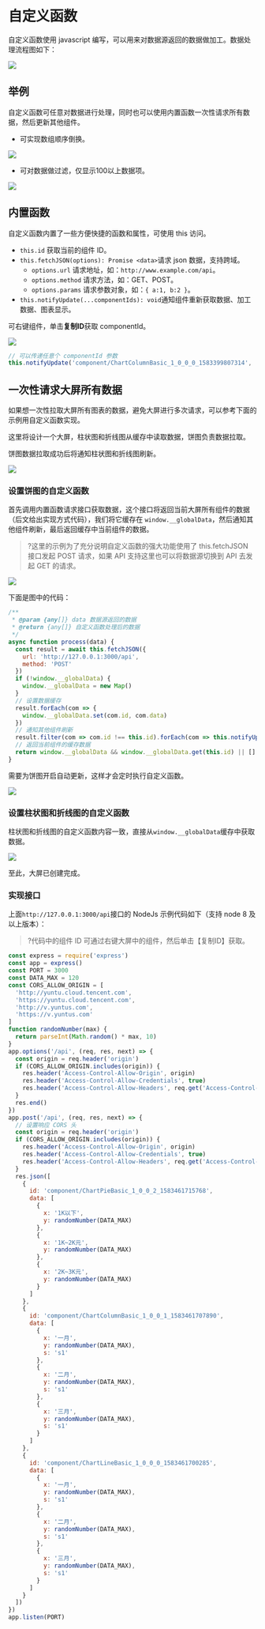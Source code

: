 # 自定义函数

自定义函数使用 javascript 编写，可以用来对数据源返回的数据做加工。数据处理流程图如下：

![](https://main.qcloudimg.com/raw/65ce7157cf4c6f1bb062a06a5d8beec8.png)

## 举例

自定义函数可任意对数据进行处理，同时也可以使用内置函数一次性请求所有数据，然后更新其他组件。

- 可实现数组顺序倒换。

![](https://main.qcloudimg.com/raw/10a0350830a7b37755e0cab40e62fc8f.png)

- 可对数据做过滤，仅显示100以上数据项。

![](https://main.qcloudimg.com/raw/d608034e959a5087fe12b5f0ef814b15.png)

## 内置函数

自定义函数内置了一些方便快捷的函数和属性，可使用 this 访问。

- `this.id` 获取当前的组件 ID。
- `this.fetchJSON(options): Promise <data>`请求 json 数据，支持跨域。
  - `options.url` 请求地址，如：`http://www.example.com/api`。
  - `options.method` 请求方法，如：GET、POST。
  - `options.params` 请求参数对象，如：`{ a:1, b:2 }`。
- `this.notifyUpdate(...componentIds): void`通知组件重新获取数据、加工数据、图表显示。

可右键组件，单击**复制ID**获取 componentId。

![](https://main.qcloudimg.com/raw/544322ac65859f881b0a357be7cb8711.png)

```JavaScript
// 可以传递任意个 componentId 参数
this.notifyUpdate('component/ChartColumnBasic_1_0_0_0_1583399807314', 'component/EchartMixLineBar_1_0_0_1_1583418533793')
```

## 一次性请求大屏所有数据

如果想一次性拉取大屏所有图表的数据，避免大屏进行多次请求，可以参考下面的示例用自定义函数实现。

这里将设计一个大屏，柱状图和折线图从缓存中读取数据，饼图负责数据拉取。

饼图数据拉取成功后将通知柱状图和折线图刷新。

![](https://main.qcloudimg.com/raw/1424b9552c58d5fba8ca1753c056b6fb.png)

### 设置饼图的自定义函数

首先调用内置函数请求接口获取数据，这个接口将返回当前大屏所有组件的数据（后文给出实现方式代码），我们将它缓存在 `window.__globalData`，然后通知其他组件刷新，最后返回缓存中当前组件的数据。
>?这里的示例为了充分说明自定义函数的强大功能使用了 this.fetchJSON 接口发起 POST 请求，如果 API 支持这里也可以将数据源切换到 API 去发起 GET 的请求。

![](https://main.qcloudimg.com/raw/b1b195096434913ff6c279cca5a8cd53.png)

下面是图中的代码：

```JavaScript
/**
 * @param {any[]} data 数据源返回的数据
 * @return {any[]} 自定义函数处理后的数据
 */
async function process(data) {
  const result = await this.fetchJSON({
    url: 'http://127.0.0.1:3000/api',
    method: 'POST'
  })
  if (!window.__globalData) {
    window.__globalData = new Map()
  }
  // 设置数据缓存
  result.forEach(com => {
    window.__globalData.set(com.id, com.data)
  })
  // 通知其他组件刷新
  result.filter(com => com.id !== this.id).forEach(com => this.notifyUpdate(com.id))
  // 返回当前组件的缓存数据
  return window.__globalData && window.__globalData.get(this.id) || []
}
```

需要为饼图开启自动更新，这样才会定时执行自定义函数。

![](https://main.qcloudimg.com/raw/74455eaeaa80efb98086c1cbe361c0d4.png)

### 设置柱状图和折线图的自定义函数

柱状图和折线图的自定义函数内容一致，直接从`window.__globalData`缓存中获取数据。

![](https://main.qcloudimg.com/raw/b36a2c5c03d1028d64a03a5882c7caff.png)

至此，大屏已创建完成。

### 实现接口

上面`http://127.0.0.1:3000/api`接口的 NodeJs 示例代码如下（支持 node 8 及以上版本）：
>?代码中的组件 ID 可通过右键大屏中的组件，然后单击【复制ID】获取。
>

```JavaScript
const express = require('express')
const app = express()
const PORT = 3000
const DATA_MAX = 120
const CORS_ALLOW_ORIGIN = [
  'http://yuntu.cloud.tencent.com',
  'https://yuntu.cloud.tencent.com',
  'http://v.yuntus.com',
  'https://v.yuntus.com'
]
function randomNumber(max) {
  return parseInt(Math.random() * max, 10)
}
app.options('/api', (req, res, next) => {
  const origin = req.header('origin')
  if (CORS_ALLOW_ORIGIN.includes(origin)) {
    res.header('Access-Control-Allow-Origin', origin)
    res.header('Access-Control-Allow-Credentials', true)
    res.header('Access-Control-Allow-Headers', req.get('Access-Control-Request-Headers'))
  }
  res.end()
})
app.post('/api', (req, res, next) => {
  // 设置响应 CORS 头
  const origin = req.header('origin')
  if (CORS_ALLOW_ORIGIN.includes(origin)) {
    res.header('Access-Control-Allow-Origin', origin)
    res.header('Access-Control-Allow-Credentials', true)
    res.header('Access-Control-Allow-Headers', req.get('Access-Control-Request-Headers'))
  }
  res.json([
    {
      id: 'component/ChartPieBasic_1_0_0_2_1583461715768',
      data: [
        {
          x: '1K以下',
          y: randomNumber(DATA_MAX)
        },
        {
          x: '1K~2K元',
          y: randomNumber(DATA_MAX)
        },
        {
          x: '2K~3K元',
          y: randomNumber(DATA_MAX)
        }
      ]
    },
    {
      id: 'component/ChartColumnBasic_1_0_0_1_1583461707890',
      data: [
        {
          x: '一月',
          y: randomNumber(DATA_MAX),
          s: 's1'
        },
        {
          x: '二月',
          y: randomNumber(DATA_MAX),
          s: 's1'
        },
        {
          x: '三月',
          y: randomNumber(DATA_MAX),
          s: 's1'
        }
      ]
    },
    {
      id: 'component/ChartLineBasic_1_0_0_0_1583461700285',
      data: [
        {
          x: '一月',
          y: randomNumber(DATA_MAX),
          s: 's1'
        },
        {
          x: '二月',
          y: randomNumber(DATA_MAX),
          s: 's1'
        },
        {
          x: '三月',
          y: randomNumber(DATA_MAX),
          s: 's1'
        }
      ]
    }
  ])
})
app.listen(PORT)
```
